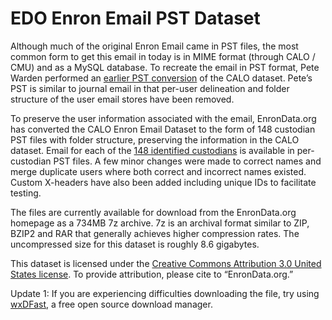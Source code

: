 # EDO Enron Email PST Dataset

Although much of the original Enron Email came in PST files, the most common form to get this email in today is in MIME format (through CALO / CMU) and as a MySQL database. To recreate the email in PST format, Pete Warden performed an [earlier PST conversion](https://petewarden.com/2008/03/25/how-to-conver-1/) of the CALO dataset. Pete’s PST is similar to journal email in that per-user delineation and folder structure of the user email stores have been removed.

To preserve the user information associated with the email, EnronData.org has converted the CALO Enron Email Dataset to the form of 148 custodian PST files with folder structure, preserving the information in the CALO dataset. Email for each of the [148 identified custodians](https://github.com/enrondata/enrondata/blob/master/data/misc/edo_enron-custodians-data.html) is available in per-custodian PST files. A few minor changes were made to correct names and merge duplicate users where both correct and incorrect names existed. Custom X-headers have also been added including unique IDs to facilitate testing.

The files are currently available for download from the EnronData.org homepage as a 734MB 7z archive. 7z is an archival format similar to ZIP, BZIP2 and RAR that generally achieves higher compression rates. The uncompressed size for this dataset is roughly 8.6 gigabytes.

This dataset is licensed under the [Creative Commons Attribution 3.0 United States license](http://creativecommons.org/licenses/by/3.0/us/). To provide attribution, please cite to “EnronData.org.”

Update 1: If you are experiencing difficulties downloading the file, try using [wxDFast](http://dfast.sourceforge.net/), a free open source download manager.
